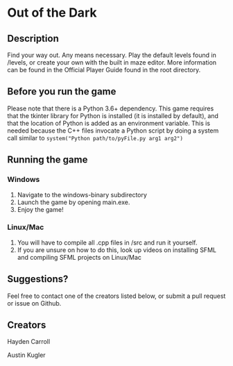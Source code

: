 # Out of the Dark
## Description
Find your way out. Any means necessary. Play the default levels found in /levels, or create your own with the built in maze editor. More information can be found in the Official Player Guide found in the root directory. 

## Before you run the game
Please note that there is a Python 3.6+ dependency. This game requires that the tkinter library for Python is installed (it is installed by default), and that the location of Python is added as an environment variable. This is needed because the C++ files invocate a Python script by doing a system call similar to  `system("Python path/to/pyFile.py arg1 arg2")`

## Running the game
### Windows
1. Navigate to the windows-binary subdirectory
2. Launch the game by opening main.exe.
3. Enjoy the game!

### Linux/Mac
1. You will have to compile all .cpp files in /src and run it yourself.
2. If you are unsure on how to do this, look up videos on installing SFML and compiling SFML projects on Linux/Mac



## Suggestions?
Feel free to contact one of the creators listed below, or submit a pull request or issue on Github.

## Creators
Hayden Carroll

Austin Kugler
